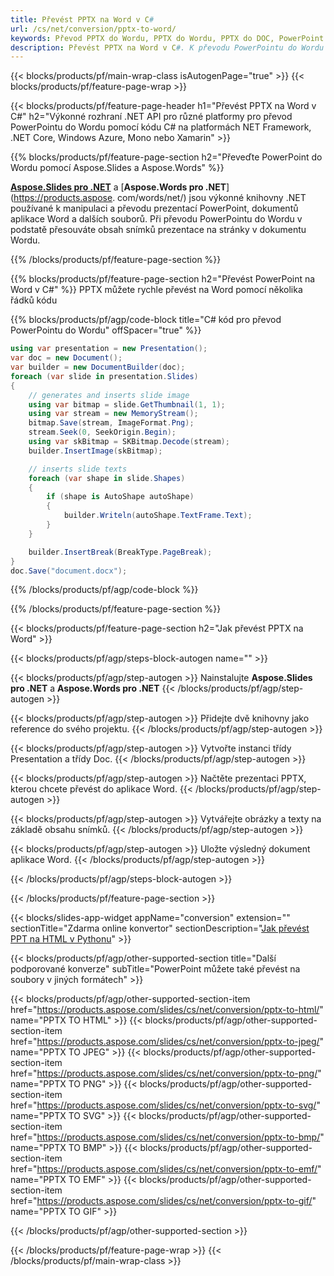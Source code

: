 ```yaml
---
title: Převést PPTX na Word v C#
url: /cs/net/conversion/pptx-to-word/
keywords: Převod PPTX do Wordu, PPTX do Wordu, PPTX do DOC, PowerPoint do Wordu, C# API, .NET Library
description: Převést PPTX na Word v C#. K převodu PowerPointu do Wordu použijte rozhraní API knihovny .NET
---
```


{{< blocks/products/pf/main-wrap-class isAutogenPage="true" >}}
{{< blocks/products/pf/feature-page-wrap >}}

{{< blocks/products/pf/feature-page-header h1="Převést PPTX na Word v C#" h2="Výkonné rozhraní .NET API pro různé platformy pro převod PowerPointu do Wordu pomocí kódu C# na platformách NET Framework, .NET Core, Windows Azure, Mono nebo Xamarin" >}}

{{% blocks/products/pf/feature-page-section h2="Převeďte PowerPoint do Wordu pomocí Aspose.Slides a Aspose.Words" %}}

[**Aspose.Slides pro .NET**](https://products.aspose.com/slides/cs/net/) a [**Aspose.Words pro .NET**](https://products.aspose. com/words/net/) jsou výkonné knihovny .NET používané k manipulaci a převodu prezentací PowerPoint, dokumentů aplikace Word a dalších souborů. Při převodu PowerPointu do Wordu v podstatě přesouváte obsah snímků prezentace na stránky v dokumentu Wordu.

{{% /blocks/products/pf/feature-page-section %}}




{{% blocks/products/pf/feature-page-section  h2="Převést PowerPoint na Word v C#" %}}
PPTX můžete rychle převést na Word pomocí několika řádků kódu

{{% blocks/products/pf/agp/code-block title="C# kód pro převod PowerPointu do Wordu" offSpacer="true" %}}
```cs
using var presentation = new Presentation();
var doc = new Document();
var builder = new DocumentBuilder(doc);
foreach (var slide in presentation.Slides)
{
    // generates and inserts slide image
    using var bitmap = slide.GetThumbnail(1, 1);
    using var stream = new MemoryStream();
    bitmap.Save(stream, ImageFormat.Png);
    stream.Seek(0, SeekOrigin.Begin);
    using var skBitmap = SKBitmap.Decode(stream);
    builder.InsertImage(skBitmap);

    // inserts slide texts
    foreach (var shape in slide.Shapes)
    {
        if (shape is AutoShape autoShape)
        {
            builder.Writeln(autoShape.TextFrame.Text);
        }
    }

    builder.InsertBreak(BreakType.PageBreak);
}
doc.Save("document.docx");
```
{{% /blocks/products/pf/agp/code-block %}}

{{% /blocks/products/pf/feature-page-section %}}




{{< blocks/products/pf/feature-page-section  h2="Jak převést PPTX na Word" >}}


{{< blocks/products/pf/agp/steps-block-autogen name="" >}}


{{< blocks/products/pf/agp/step-autogen >}}
Nainstalujte **Aspose.Slides pro .NET** a **Aspose.Words pro .NET** 
{{< /blocks/products/pf/agp/step-autogen >}}

{{< blocks/products/pf/agp/step-autogen >}}
Přidejte dvě knihovny jako reference do svého projektu.
{{< /blocks/products/pf/agp/step-autogen >}}

{{< blocks/products/pf/agp/step-autogen >}}
Vytvořte instanci třídy Presentation a třídy Doc.
{{< /blocks/products/pf/agp/step-autogen >}}

{{< blocks/products/pf/agp/step-autogen >}}
Načtěte prezentaci PPTX, kterou chcete převést do aplikace Word.
{{< /blocks/products/pf/agp/step-autogen >}}

{{< blocks/products/pf/agp/step-autogen >}}
Vytvářejte obrázky a texty na základě obsahu snímků.
{{< /blocks/products/pf/agp/step-autogen >}}

{{< blocks/products/pf/agp/step-autogen >}}
Uložte výsledný dokument aplikace Word.
{{< /blocks/products/pf/agp/step-autogen >}}


{{< /blocks/products/pf/agp/steps-block-autogen >}}


{{< /blocks/products/pf/feature-page-section >}}




{{< blocks/slides-app-widget  appName="conversion" extension="" sectionTitle="Zdarma online konvertor" sectionDescription="[Jak převést PPT na HTML v Pythonu](https://products.aspose.com/slides/cs/en/python-net/conversion/ppt-to-html/)" >}}

{{< blocks/products/pf/agp/other-supported-section title="Další podporované konverze" subTitle="PowerPoint můžete také převést na soubory v jiných formátech" >}}


{{< blocks/products/pf/agp/other-supported-section-item href="https://products.aspose.com/slides/cs/net/conversion/pptx-to-html/" name="PPTX TO HTML" >}}
{{< blocks/products/pf/agp/other-supported-section-item href="https://products.aspose.com/slides/cs/net/conversion/pptx-to-jpeg/" name="PPTX TO JPEG" >}}
{{< blocks/products/pf/agp/other-supported-section-item href="https://products.aspose.com/slides/cs/net/conversion/pptx-to-png/" name="PPTX TO PNG" >}}
{{< blocks/products/pf/agp/other-supported-section-item href="https://products.aspose.com/slides/cs/net/conversion/pptx-to-svg/" name="PPTX TO SVG" >}}
{{< blocks/products/pf/agp/other-supported-section-item href="https://products.aspose.com/slides/cs/net/conversion/pptx-to-bmp/" name="PPTX TO BMP" >}}
{{< blocks/products/pf/agp/other-supported-section-item href="https://products.aspose.com/slides/cs/net/conversion/pptx-to-emf/" name="PPTX TO EMF" >}}
{{< blocks/products/pf/agp/other-supported-section-item href="https://products.aspose.com/slides/cs/net/conversion/pptx-to-gif/" name="PPTX TO GIF" >}}



{{< /blocks/products/pf/agp/other-supported-section >}}

{{< /blocks/products/pf/feature-page-wrap >}}
{{< /blocks/products/pf/main-wrap-class >}}